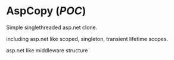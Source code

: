 # AspCopy (***POC***)

Simple singlethreaded asp.net clone.

including asp.net like scoped, singleton, transient lifetime scopes.

asp.net like middleware structure


